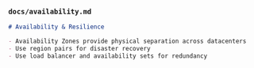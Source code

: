 

### `docs/availability.md`
```markdown
# Availability & Resilience

- Availability Zones provide physical separation across datacenters
- Use region pairs for disaster recovery
- Use load balancer and availability sets for redundancy
